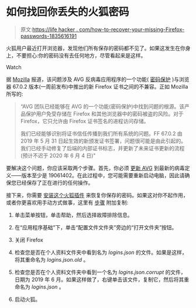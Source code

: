 # 如何找回你丢失的火狐密码

> 原文:[https://life hacker . com/how-to-recover-your-missing-Firefox-passwords-1835616191](https://lifehacker.com/how-to-recover-your-missing-firefox-passwords-1835616191)

火狐用户最近打开浏览器，发现他们所有保存的密码都不见了。如果这发生在你身上，不要担心:你的密码没有去任何地方，尽管看起来是这样。

Watch

据 [Mozilla](https://bugzilla.mozilla.org/show_bug.cgi?id=1558765) 报道，该问题涉及 AVG 反病毒应用程序的一个功能( [密码保护](https://support.avg.com/SupportArticleView?l=en&urlName=Activate-AVG-Password-Protection) )与浏览器 67.0.2 版本(一周前发布)中推出的新 Firefox 证书之间的不兼容。正如 Mozilla 所写的:

> “AVG 团队已经能够在 AVG 的一个功能(密码保护)中找到问题的根源。该产品保护用户免受存储在 Firefox 和其他浏览器中的密码被盗的风险。对于 Firefox，它只允许由 Firefox 证书签名的进程访问存储。
> 
> 我们已经能够识别将证书信任传播到我们所有系统的问题。FF 67.0.2 由 2019 年 5 月 31 日起生效的新颁发证书签署，问题很可能是由此引起的。我们已经手动修复了后端的内部证书标志，并更新了未来证书更新的流程(预计不迟于 2020 年 6 月 4 日)"

要解决这个问题，你应该采取两个步骤。首先，你必须 [更新 AVG](https://support.avg.com/SupportArticleView?l=en&urlName=Update-AVG-Antivirus&supportType=home) 到最新的病毒定义——版本至少是 19061402。在此过程中，您可能需要重新启动电脑，因此请确保您已经保存了正在进行的任何操作。

接下来，你需要 [安装这个火狐插件](https://addons.mozilla.org/en-US/firefox/addon/restore-logins/) 来恢复你保存的密码。如果这对你不起作用，或者你更喜欢用手动方式做事，这里有 [步骤](https://support.mozilla.org/en-US/kb/passwords-disappearing-avg-security-software?redirectlocale=en-US&redirectslug=passwords-disappearing-avg-security) 附加复制:

1.  单击菜单按钮，单击帮助，然后选择故障排除信息。

2.  在“应用程序基础”下，单击“配置文件文件夹”旁边的“打开文件夹”按钮。
3.  关闭 Firefox
4.  检查您是否在个人资料文件夹中看到名为 *logins.json* 的文件。如果是这样，将其重命名为 *logins.json.old* 。
5.  检查您是否在个人资料文件夹中看到一个名为 *logins.json.corrupt* 的文件，日期为 2019 年 6 月。如果这样做了，右键单击该文件，复制它，然后将其重命名为 *logins.json* 。
6.  启动火狐。